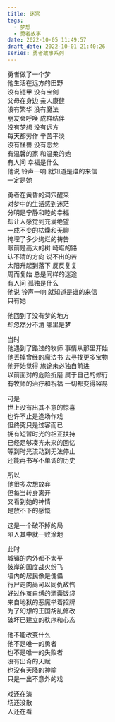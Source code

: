 ```yaml
---
title: 迷宫
tags:
  - 梦想
  - 勇者故事
date: 2022-10-05 11:49:57
draft_date: 2022-10-01 21:40:26
series: 勇者故事系列
---
```



勇者做了一个梦  
他生活在远方的田野  
没有铠甲 没有宝剑  
父母在身边 亲人康健  
没有繁华 没有魔法  
朋友会呼唤 成群结伴  
没有梦想 没有远方  
每天都劳作 辛苦平淡  
没有怪兽 没有恶龙  
有温馨的家 和温柔的她  
有人问 幸福是什么  
他说 铃声一响 就知道是谁的来信  
一定是她  

勇者在黄昏的洞穴醒来  
对梦中的生活感到迷茫  
分明是宁静和睦的幸福  
却让人感觉到充满绝望  
一成不变的枯燥和无聊  
掩埋了多少绚烂的祷告  
眼前是高大的树 崎岖的路  
认不清的方向 说不出的苦  
太阳升起到落下 反反复复  
周而复始 总是同样的迷途  
有人问 孤独是什么  
他说 铃声一响 就知道是谁的来信  
只有她  

他回到了没有梦的地方  
却忽然分不清 哪里是梦  

当时  
他遇到了路过的牧师 事情从那里开始  
他丢掉曾经的魔法书 去寻找更多宝物  
他开始觉得 旅途未必独自前进  
以前面对的危险折磨 属于自己的修行  
有牧师的治疗和祝福 一切都变得容易  

可是  
世上没有出其不意的惊喜  
也许不止是逢场作戏  
但终究只是过客而已  
拥有短暂时光的相互扶持  
已经足够凑齐未来的回忆  
等到时光流动到无法停止  
还能再书写不单调的历史  

所以  
他很多次想放弃  
但每当转身离开   
又看到她的神情  
是放不下的感慨  

这是一个破不掉的局  
陷入其中就一败涂地  

此时  
城镇的内外都不太平  
彼岸的国度战火纷飞  
墙内的居民像是傀儡  
行尸走肉尚可以同仇敌忾  
好过作茧自缚的酒囊饭袋  
来自地狱的恶魔举着招牌  
为了幻想的王国胡乱修改  
破坏已建立的秩序和心态  

他不能改变什么  
他不是唯一的勇者  
也不是唯一的失败者  
没有出奇的天赋  
也没有天降的神喻  
只是一出不意外的戏  

戏还在演  
场还没散  
人还在看  


